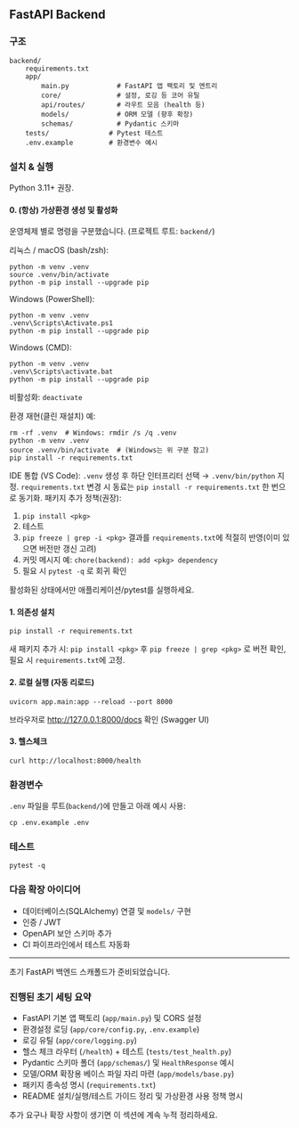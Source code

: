 ## FastAPI Backend

### 구조
```
backend/
	requirements.txt
	app/
		main.py            # FastAPI 앱 팩토리 및 엔트리
		core/              # 설정, 로깅 등 코어 유틸
		api/routes/        # 라우트 모음 (health 등)
		models/            # ORM 모델 (향후 확장)
		schemas/           # Pydantic 스키마
	tests/               # Pytest 테스트
	.env.example         # 환경변수 예시
```

### 설치 & 실행
Python 3.11+ 권장.

#### 0. (항상) 가상환경 생성 및 활성화
운영체제 별로 명령을 구분했습니다. (프로젝트 루트: `backend/`)

리눅스 / macOS (bash/zsh):
```
python -m venv .venv
source .venv/bin/activate
python -m pip install --upgrade pip
```

Windows (PowerShell):
```
python -m venv .venv
.venv\Scripts\Activate.ps1
python -m pip install --upgrade pip
```

Windows (CMD):
```
python -m venv .venv
.venv\Scripts\activate.bat
python -m pip install --upgrade pip
```

비활성화: `deactivate`

환경 재현(클린 재설치) 예:
```
rm -rf .venv  # Windows: rmdir /s /q .venv
python -m venv .venv
source .venv/bin/activate  # (Windows는 위 구분 참고)
pip install -r requirements.txt
```

IDE 통합 (VS Code): `.venv` 생성 후 하단 인터프리터 선택 → `.venv/bin/python` 지정.
`requirements.txt` 변경 시 동료는 `pip install -r requirements.txt` 한 번으로 동기화.
패키지 추가 정책(권장):
1) `pip install <pkg>`
2) 테스트
3) `pip freeze | grep -i <pkg>` 결과를 `requirements.txt`에 적절히 반영(이미 있으면 버전만 갱신 고려)
4) 커밋 메시지 예: `chore(backend): add <pkg> dependency`
5) 필요 시 `pytest -q` 로 회귀 확인

활성화된 상태에서만 애플리케이션/pytest를 실행하세요.

#### 1. 의존성 설치
```
pip install -r requirements.txt
```
새 패키지 추가 시: `pip install <pkg>` 후 `pip freeze | grep <pkg>` 로 버전 확인, 필요 시 `requirements.txt`에 고정.

#### 2. 로컬 실행 (자동 리로드)
```
uvicorn app.main:app --reload --port 8000
```
브라우저로 http://127.0.0.1:8000/docs 확인 (Swagger UI)

#### 3. 헬스체크
```
curl http://localhost:8000/health
```

### 환경변수
`.env` 파일을 루트(`backend/`)에 만들고 아래 예시 사용:
```
cp .env.example .env
```

### 테스트
```
pytest -q
```

### 다음 확장 아이디어
- 데이터베이스(SQLAlchemy) 연결 및 `models/` 구현
- 인증 / JWT
- OpenAPI 보안 스키마 추가
- CI 파이프라인에서 테스트 자동화

---
초기 FastAPI 백엔드 스캐폴드가 준비되었습니다.

### 진행된 초기 세팅 요약
- FastAPI 기본 앱 팩토리 (`app/main.py`) 및 CORS 설정
- 환경설정 로딩 (`app/core/config.py`, `.env.example`)
- 로깅 유틸 (`app/core/logging.py`)
- 헬스 체크 라우터 (`/health`) + 테스트 (`tests/test_health.py`)
- Pydantic 스키마 폴더 (`app/schemas/`) 및 `HealthResponse` 예시
- 모델/ORM 확장용 베이스 파일 자리 마련 (`app/models/base.py`)
- 패키지 종속성 명시 (`requirements.txt`)
- README 설치/실행/테스트 가이드 정리 및 가상환경 사용 정책 명시

추가 요구나 확장 사항이 생기면 이 섹션에 계속 누적 정리하세요.
